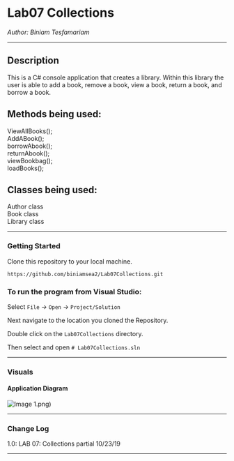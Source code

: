 # Lab07 Collections

*Author: Biniam Tesfamariam*

----

## Description
This is a C# console application that creates a library. Within this library the user is able to add a book, remove a book,
view a book, return a book, and borrow a book.



## Methods being used:  
ViewAllBooks();  
AddABook();  
borrowAbook();  
returnAbook();  
viewBookbag();  
loadBooks();  

 ## Classes being used:  
 Author class  
 Book class  
 Library class    

---

### Getting Started
Clone this repository to your local machine.

```
https://github.com/biniamsea2/Lab07Collections.git
```

### To run the program from Visual Studio:
Select ```File``` -> ```Open``` -> ```Project/Solution```

Next navigate to the location you cloned the Repository.

Double click on the ```Lab07Collections``` directory.

Then select and open ```# Lab07Collections.sln```

---

### Visuals

#### Application Diagram
![Image 1]().png)

---

### Change Log
1.0: LAB 07: Collections partial 10/23/19  


------------------------------
